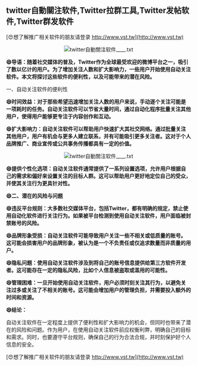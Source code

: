 ## **twitter自動關注软件,Twitter拉群工具,Twitter发帖软件,Twitter群发软件**

[😍想了解推广相关软件的朋友请登录 http://www.vst.tw](http://www.vst.tw)

 <center><img src="https://vst.tw/MP4/tuiguang/png/5.png" alt="twitter自動關注软件____.txt"></center>

**😄导语：随着社交媒体的普及，Twitter作为全球最受欢迎的微博平台之一，吸引了数以亿计的用户。为了增加关注人数和扩大影响力，一些用户开始使用自动关注软件。本文将探讨这些软件的便利性，以及可能带来的潜在风险。**

一、自动关注软件的便利性

**😄时间效益：对于那些希望迅速增加关注人数的用户来说，手动逐个关注可能是一项耗时的任务。自动关注软件可以节省大量时间，通过自动化程序批量关注其他用户，使得用户能够更专注于内容创作和互动。**

**😄扩大影响力：自动关注软件可以帮助用户快速扩大其社交网络。通过批量关注其他用户，用户有机会与更多人建立联系，并有可能吸引更多关注者。这对于个人品牌推广、商业宣传或公共事务传播都具有一定的价值。**

 <center><img src="https://vst.tw/MP4/tuiguang/png/0.png" alt="twitter自動關注软件____.txt"></center>

**😄提供个性化选项：自动关注软件通常提供了一系列设置选项，允许用户根据自己的需求和偏好来设置关注的目标人群。这可以帮助用户更好地定位自己的受众，并使其关注行为更具针对性。**

**😄二、潜在的风险与问题**

**😄违反平台规则：大多数社交媒体平台，包括Twitter，都有明确的规定，禁止使用自动化软件进行关注行为。如果被平台检测到使用自动关注软件，用户面临被封禁账号的风险。**

**😄品牌形象受损：自动关注软件可能导致用户关注一些不相关或低质量的账号。这可能会损害用户的品牌形象，被认为是一个不负责任或仅追求数量而非质量的用户。**

**😄隐私问题：使用自动关注软件涉及到将自己的账号信息提供给第三方软件开发者。这可能存在一定的隐私风险，比如个人信息被盗取或滥用的可能性。**

**😄管理困难：一旦开始使用自动关注软件，用户必须时刻关注其行为，以避免关注过多或关注了不相关的账号。这可能会增加用户的管理负担，并需要投入额外的时间和资源。**

**😄结论：**

自动关注软件在一定程度上提供了便利性和扩大影响力的机会，但同时也带来了潜在的风险和问题。作为用户，在使用自动关注软件前应权衡利弊，明确自己的目标和需求。同时，也要遵守平台规则，确保自己的行为合法合规，并时刻保护好个人信息的安全。

[😍想了解推广相关软件的朋友请登录 http://www.vst.tw](http://www.vst.tw)



